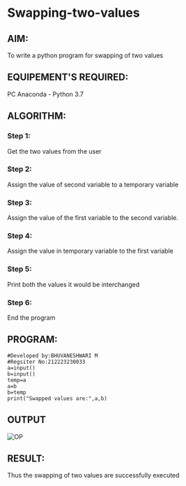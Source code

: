 # Swapping-two-values
## AIM:
To write a python program for swapping of two values
## EQUIPEMENT'S REQUIRED: 
PC
Anaconda - Python 3.7
## ALGORITHM: 
### Step 1:
Get the two values from the user
### Step 2: 
Assign the value of second variable to a temporary variable 
### Step 3: 
Assign the value of the first variable to the second variable.
### Step 4:  
Assign the value in temporary variable to the first variable
### Step 5: 
Print both the values it would be interchanged
### Step 6: 
End the program
## PROGRAM:
```
#Developed by:BHUVANESHWARI M
#Regsiter No:212223230033
a=input()
b=input()
temp=a
a=b
b=temp
print("Swapped values are:",a,b)
```
## OUTPUT
![OP](https://github.com/user-attachments/assets/f87d118c-65ac-4716-b0d6-f1c9e688ff6a)


## RESULT:
Thus the swapping of two values are successfully executed



